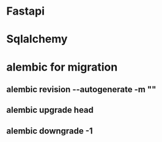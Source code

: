 # Fastapi
# Sqlalchemy
# alembic for migration
## alembic revision --autogenerate -m ""
## alembic upgrade head
## alembic downgrade -1
